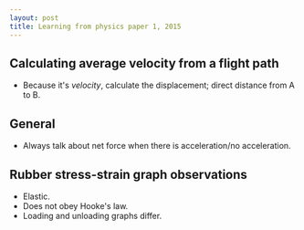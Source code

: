 ```yaml
---
layout: post
title: Learning from physics paper 1, 2015
---
```


## Calculating average velocity from a flight path

- Because it's *velocity*, calculate the displacement; direct distance from A to B.

## General

- Always talk about net force when there is acceleration/no acceleration.

## Rubber stress-strain graph observations

- Elastic.
- Does not obey Hooke's law.
- Loading and unloading graphs differ.
